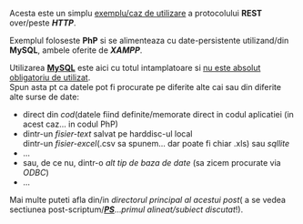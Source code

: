 
Acesta este un simplu [exemplu/caz de utilizare](https://dev.to/devabdul/building-a-rest-api-with-php-mysql-using-xampp-3i9p) a protocolului **REST** over/peste ***HTTP***.

Exemplul foloseste **PhP** si se alimenteaza cu date-persistente utilizand/din **MySQL**, ambele oferite de ***XAMPP***.

Utilizarea [**MySQL**](https://www.cloudways.com/blog/connect-mysql-with-php/) este aici cu totul intamplatoare si <ins>nu este absolut obligatoriu de utilizat</ins>.
<br/>Spun asta pt ca datele pot fi procurate pe diferite alte cai sau din diferite alte surse de date:
 - direct din *cod*(datele fiind definite/memorate direct in codul aplicatiei (in acest caz... in codul PhP)
 - dintr-un *fisier-text* salvat pe harddisc-ul local
   <br/>dintr-un *fisier-excel*(.csv sa spunem... dar poate fi chiar .xls) sau *sqllite*
 - ...
 - sau, de ce nu, dintr-o *alt tip de baza de date* (sa zicem procurate via *ODBC*)
 - ...

Mai multe puteti afla din/in *directorul principal al acestui post*( a se vedea sectiunea post-scriptum/[***PS***](https://github.com/stefanache/MFP-ANAF-RO/blob/main/php_scripts/RPC_vs_SOAP_vsREST_vs_GraphQL/ReadMe.md)...*primul alineat/subiect discutat*!).
